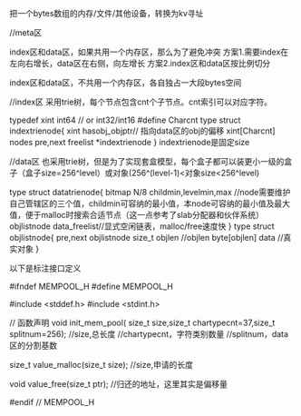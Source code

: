 把一个bytes数组的内存/文件/其他设备，转换为kv寻址

//meta区

index区和data区，如果共用一个内存区，那么为了避免冲突
方案1.需要index在左向右增长，data区在右侧，向左增长
方案2.index区和data区按比例切分

index区和data区，不共用一个内存区，各自独占一大段bytes空间


//index区
采用trie树，每个节点包含cnt个子节点。cnt索引可以对应字符。

typedef xint int64 // or int32/int16
#define Charcnt 
type struct indextrienode{
    xint hasobj_objptr// 指向data区的obj的偏移
    xint[Charcnt] nodes
    pre,next freelist *indextrienode
}
indextrienode是固定size


//data区
也采用trie树，但是为了实现套盒模型，每个盒子都可以装更小一级的盒子（盒子size=256^level）或对象(256^(level-1)<对象size<256^level)


type struct datatrienode{
    bitmap N/8
    childmin,levelmin,max //node需要维护自己管辖区的三个值，childmin可容纳的最小值，本node可容纳的最小值及最大值，便于malloc时搜索合适节点（这一点参考了slab分配器和伙伴系统）
    objlistnode data_freelist//显式空闲链表，malloc/free速度快
}
type struct objlistnode{
    pre,next objlistnode
    size_t objlen //objlen
    byte[objlen] data //真实对象
}




以下是标注接口定义

#ifndef  MEMPOOL_H
#define MEMPOOL_H

#include <stddef.h>
#include <stdint.h>

// 函数声明
void init_mem_pool( size_t size,size_t chartypecnt=37,size_t splitnum=256);
//size,总长度
//chartypecnt，字符类别数量
//splitnum，data区的分割基数

size_t value_malloc(size_t size);
//size,申请的长度

void value_free(size_t ptr);
//归还的地址，这里其实是偏移量

#endif // MEMPOOL_H